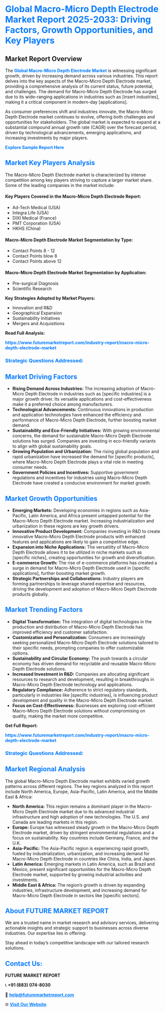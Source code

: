 <h1 style="color: #007BFF;">Global Macro-Micro Depth Electrode Market Report 2025-2033: Driving Factors, Growth Opportunities, and Key Players</h1>

<section id="overview">
<h2>Market Report Overview</h2>
<p>The <a href="https://www.futuremarketreport.com/industry-report/macro-micro-depth-electrode-market" style="color: #007BFF; text-decoration: none;"><strong>Global Macro-Micro Depth Electrode Market</strong></a> is witnessing significant growth, driven by increasing demand across various industries. This report delves into the key aspects of the Macro-Micro Depth Electrode market, providing a comprehensive analysis of its current status, future potential, and challenges. The demand for Macro-Micro Depth Electrode has surged due to its wide-ranging applications in industries such as [insert industries], making it a critical component in modern-day [applications].</p>
<p>As consumer preferences shift and industries innovate, the Macro-Micro Depth Electrode market continues to evolve, offering both challenges and opportunities for stakeholders. The global market is expected to expand at a substantial compound annual growth rate (CAGR) over the forecast period, driven by technological advancements, emerging applications, and increasing investments by major players.</p>
</section>

<section id="overview">
<p><a href="https://www.futuremarketreport.com/request-sample/reportId=37205" style="color: #007BFF; text-decoration: none;"><strong>Explore Sample Report Here</strong></a></p>
</section>

<section id="key-players">
<h2 style="color: #007BFF;">Market Key Players Analysis</h2>
<p>The Macro-Micro Depth Electrode market is characterized by intense competition among key players striving to capture a larger market share. Some of the leading companies in the market include:</p>
<h4>Key Players Covered in the Macro-Micro Depth Electrode Report:</h4>
<ul><li>Ad-Tech Medical (USA)</li><li>Integra Life (USA)</li><li>DIXI Medical (France)</li><li>PMT Corporation (USA)</li><li>HKHS (China)</li></ul>
<h4>Macro-Micro Depth Electrode Market Segmentation by Type:</h4>
<ul><li>Contact Points 8 - 12</li><li>Contact Points blow 8</li><li>Contact Points above 12</li></ul>

<h4>Macro-Micro Depth Electrode Market Segmentation by Application:</h4>
<ul><li>Pre-surgical Diagnosis</li><li>Scientific Research</li></ul>
<p><strong>Key Strategies Adopted by Market Players:</strong></p>
<ul>
<li>Innovation and R&D</li>
<li>Geographical Expansion</li>
<li>Sustainability Initiatives</li>
<li>Mergers and Acquisitions</li>
</ul>
</section>

<section>
<p><strong>Read Full Analysis: </strong></p><a href="https://www.futuremarketreport.com/industry-report/macro-micro-depth-electrode-market" style="color: #007BFF; text-decoration: none;"><strong>https://www.futuremarketreport.com/industry-report/macro-micro-depth-electrode-market</strong></a>
<h3 style="color: #007BFF;">Strategic Questions Addressed:</h3>
</section>

<section id="driving-factors">
<h2 style="color: #007BFF;">Market Driving Factors</h2>
<ul>
<li><strong>Rising Demand Across Industries:</strong> The increasing adoption of Macro-Micro Depth Electrode in industries such as [specific industries] is a major growth driver. Its versatile applications and cost-effectiveness make it a preferred choice among manufacturers.</li>
<li><strong>Technological Advancements:</strong> Continuous innovations in production and application technologies have enhanced the efficiency and performance of Macro-Micro Depth Electrode, further boosting market demand.</li>
<li><strong>Sustainability and Eco-Friendly Initiatives:</strong> With growing environmental concerns, the demand for sustainable Macro-Micro Depth Electrode solutions has surged. Companies are investing in eco-friendly variants to align with global sustainability goals.</li>
<li><strong>Growing Population and Urbanization:</strong> The rising global population and rapid urbanization have increased the demand for [specific products], where Macro-Micro Depth Electrode plays a vital role in meeting consumer needs.</li>
<li><strong>Government Policies and Incentives:</strong> Supportive government regulations and incentives for industries using Macro-Micro Depth Electrode have created a conducive environment for market growth.</li>
</ul>
</section>

<section id="growth-opportunities">
<h2 style="color: #007BFF;">Market Growth Opportunities</h2>
<ul>
<li><strong>Emerging Markets:</strong> Developing economies in regions such as Asia-Pacific, Latin America, and Africa present untapped potential for the Macro-Micro Depth Electrode market. Increasing industrialization and urbanization in these regions are key growth drivers.</li>
<li><strong>Innovative Product Development:</strong> Companies investing in R&D to create innovative Macro-Micro Depth Electrode products with enhanced features and applications are likely to gain a competitive edge.</li>
<li><strong>Expansion into Niche Applications:</strong> The versatility of Macro-Micro Depth Electrode allows it to be utilized in niche markets such as [specific niches], creating opportunities for growth and diversification.</li>
<li><strong>E-commerce Growth:</strong> The rise of e-commerce platforms has created a surge in demand for Macro-Micro Depth Electrode used in [specific applications], further boosting market growth.</li>
<li><strong>Strategic Partnerships and Collaborations:</strong> Industry players are forming partnerships to leverage shared expertise and resources, driving the development and adoption of Macro-Micro Depth Electrode products globally.</li>
</ul>
</section>

<section id="trending-factors">
<h2 style="color: #007BFF;">Market Trending Factors</h2>
<ul>
<li><strong>Digital Transformation:</strong> The integration of digital technologies in the production and distribution of Macro-Micro Depth Electrode has improved efficiency and customer satisfaction.</li>
<li><strong>Customization and Personalization:</strong> Consumers are increasingly seeking personalized Macro-Micro Depth Electrode solutions tailored to their specific needs, prompting companies to offer customizable options.</li>
<li><strong>Sustainability and Circular Economy:</strong> The push towards a circular economy has driven demand for recyclable and reusable Macro-Micro Depth Electrode solutions.</li>
<li><strong>Increased Investment in R&D:</strong> Companies are allocating significant resources to research and development, resulting in breakthroughs in Macro-Micro Depth Electrode technology and applications.</li>
<li><strong>Regulatory Compliance:</strong> Adherence to strict regulatory standards, particularly in industries like [specific industries], is influencing product development and quality in the Macro-Micro Depth Electrode market.</li>
<li><strong>Focus on Cost-Effectiveness:</strong> Businesses are exploring cost-efficient Macro-Micro Depth Electrode solutions without compromising on quality, making the market more competitive.</li>
</ul>
</section>

<section>
<p><strong>Get Full Report: </strong></p><a href="https://www.futuremarketreport.com/industry-report/macro-micro-depth-electrode-market" style="color: #007BFF; text-decoration: none;"><strong>https://www.futuremarketreport.com/industry-report/macro-micro-depth-electrode-market</strong></a>
<h3 style="color: #007BFF;">Strategic Questions Addressed:</h3>
</section>


<section id="regional-analysis">
<h2 style="color: #007BFF;">Market Regional Analysis</h2>
<p>The global Macro-Micro Depth Electrode market exhibits varied growth patterns across different regions. The key regions analyzed in this report include North America, Europe, Asia-Pacific, Latin America, and the Middle East & Africa:</p>
<ul>
<li><strong>North America:</strong> This region remains a dominant player in the Macro-Micro Depth Electrode market due to its advanced industrial infrastructure and high adoption of new technologies. The U.S. and Canada are leading markets in this region.</li>
<li><strong>Europe:</strong> Europe has witnessed steady growth in the Macro-Micro Depth Electrode market, driven by stringent environmental regulations and a focus on sustainability. Key countries include Germany, France, and the U.K.</li>
<li><strong>Asia-Pacific:</strong> The Asia-Pacific region is experiencing rapid growth, fueled by industrialization, urbanization, and increasing demand for Macro-Micro Depth Electrode in countries like China, India, and Japan.</li>
<li><strong>Latin America:</strong> Emerging markets in Latin America, such as Brazil and Mexico, present significant opportunities for the Macro-Micro Depth Electrode market, supported by growing industrial activities and investments.</li>
<li><strong>Middle East & Africa:</strong> The region’s growth is driven by expanding industries, infrastructure development, and increasing demand for Macro-Micro Depth Electrode in sectors like [specific sectors].</li>
</ul>
</section>

<footer>
<h2 style="color: #007BFF;">About FUTURE MARKET REPORT</h2>
<p>We are a trusted name in market research and advisory services, delivering actionable insights and strategic support to businesses across diverse industries. Our expertise lies in offering:</p>

<p>Stay ahead in today’s competitive landscape with our tailored research solutions.</p>

<h2 style="color: #007BFF;">Contact Us:</h2>
<p><strong>FUTURE MARKET REPORT</strong></p>
<p>📞 <strong>+91 (883) 074-8030</strong></p>
<p>📧 <strong><a href="mailto:help@futuremarketreport.com" style="color: #007BFF;">help@futuremarketreport.com</a></strong></p>
<p>🌐 <strong><a href="https://www.futuremarketreport.com/" style="color: #007BFF;">Visit Our Website</a></strong></p>
</footer>